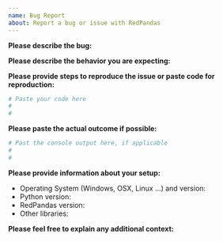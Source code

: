 ```yaml
---
name: Bug Report
about: Report a bug or issue with RedPandas
---
```


<!--To help us understand and resolve your issue, please fill out the form to the best of your ability.-->
<!--Please feel free to delete the sections that do not apply.-->

**Please describe the bug:**
<!--A short description (one or two sentences) to describe the bug-->

**Please describe the behavior you are expecting:**
<!--A short description  (one or two sentences) of the expected outcome-->


**Please provide steps to reproduce the issue or paste code for reproduction:**
<!--A minimum code snippet required to reproduce the bug. -->

```python
# Paste your code here
#
#
```

**Please paste the actual outcome if possible:**
<!--The output produced by the above code -->

```python
# Past the console output here, if applicable
#
#
```


**Please provide information about your setup:**

- Operating System (Windows, OSX, Linux ...) and version:
- Python version:
- RedPandas version:
- Other libraries:



**Please feel free to explain any additional context:**
<!-- Please include anything that is relevant that we missed in the above sections -->
